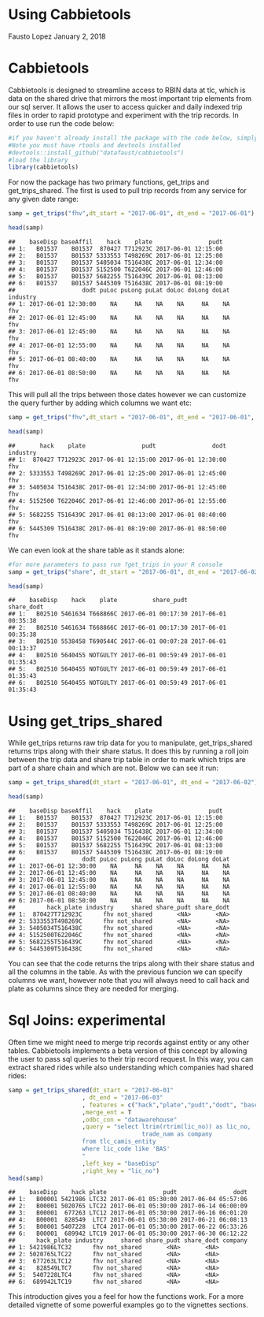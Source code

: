 Using Cabbietools
================
Fausto Lopez
January 2, 2018

Cabbietools
===========

Cabbietools is designed to streamline access to RBIN data at tlc, which is data on the shared drive that mirrors the most important trip elements from our sql server. It allows the user to access quicker and daily indexed trip files in order to rapid prototype and experiment with the trip records. In order to use run the code below:

``` r
#if you haven't already install the package with the code below, simply unhash
#Note you must have rtools and devtools installed
#devtools::install_github("datafaust/cabbietools")
#load the library
library(cabbietools)
```

For now the package has two primary functions, get\_trips and get\_trips\_shared. The first is used to pull trip records from any service for any given date range:

``` r
samp = get_trips("fhv",dt_start = "2017-06-01", dt_end = "2017-06-01")

head(samp)
```

    ##    baseDisp baseAffil    hack    plate                pudt
    ## 1:   B01537    B01537  870427 T712923C 2017-06-01 12:15:00
    ## 2:   B01537    B01537 5333553 T498269C 2017-06-01 12:25:00
    ## 3:   B01537    B01537 5405034 T516438C 2017-06-01 12:34:00
    ## 4:   B01537    B01537 5152500 T622046C 2017-06-01 12:46:00
    ## 5:   B01537    B01537 5682255 T516439C 2017-06-01 08:13:00
    ## 6:   B01537    B01537 5445309 T516438C 2017-06-01 08:19:00
    ##                   dodt puLoc puLong puLat doLoc doLong doLat industry
    ## 1: 2017-06-01 12:30:00    NA     NA    NA    NA     NA    NA      fhv
    ## 2: 2017-06-01 12:45:00    NA     NA    NA    NA     NA    NA      fhv
    ## 3: 2017-06-01 12:45:00    NA     NA    NA    NA     NA    NA      fhv
    ## 4: 2017-06-01 12:55:00    NA     NA    NA    NA     NA    NA      fhv
    ## 5: 2017-06-01 08:40:00    NA     NA    NA    NA     NA    NA      fhv
    ## 6: 2017-06-01 08:50:00    NA     NA    NA    NA     NA    NA      fhv

This will pull all the trips between those dates however we can customize the query further by adding which columns we want etc:

``` r
samp = get_trips("fhv",dt_start = "2017-06-01", dt_end = "2017-06-01", features = c("hack","plate","pudt","dodt"))

head(samp)
```

    ##       hack    plate                pudt                dodt industry
    ## 1:  870427 T712923C 2017-06-01 12:15:00 2017-06-01 12:30:00      fhv
    ## 2: 5333553 T498269C 2017-06-01 12:25:00 2017-06-01 12:45:00      fhv
    ## 3: 5405034 T516438C 2017-06-01 12:34:00 2017-06-01 12:45:00      fhv
    ## 4: 5152500 T622046C 2017-06-01 12:46:00 2017-06-01 12:55:00      fhv
    ## 5: 5682255 T516439C 2017-06-01 08:13:00 2017-06-01 08:40:00      fhv
    ## 6: 5445309 T516438C 2017-06-01 08:19:00 2017-06-01 08:50:00      fhv

We can even look at the share table as it stands alone:

``` r
#for more parameters to pass run ?get_trips in your R console
samp = get_trips("share", dt_start = "2017-06-01", dt_end = "2017-06-02")

head(samp)
```

    ##    baseDisp    hack    plate          share_pudt          share_dodt
    ## 1:   B02510 5461634 T668866C 2017-06-01 00:17:30 2017-06-01 00:35:38
    ## 2:   B02510 5461634 T668866C 2017-06-01 00:17:30 2017-06-01 00:35:38
    ## 3:   B02510 5538458 T690544C 2017-06-01 00:07:28 2017-06-01 00:13:37
    ## 4:   B02510 5640455 NOTGULTY 2017-06-01 00:59:49 2017-06-01 01:35:43
    ## 5:   B02510 5640455 NOTGULTY 2017-06-01 00:59:49 2017-06-01 01:35:43
    ## 6:   B02510 5640455 NOTGULTY 2017-06-01 00:59:49 2017-06-01 01:35:43

Using get\_trips\_shared
========================

While get\_trips returns raw trip data for you to manipulate, get\_trips\_shared returns trips along with their share status. It does this by running a roll join between the trip data and share trip table in order to mark which trips are part of a share chain and which are not. Below we can see it run:

``` r
samp = get_trips_shared(dt_start = "2017-06-01", dt_end = "2017-06-02")

head(samp)
```

    ##    baseDisp baseAffil    hack    plate                pudt
    ## 1:   B01537    B01537  870427 T712923C 2017-06-01 12:15:00
    ## 2:   B01537    B01537 5333553 T498269C 2017-06-01 12:25:00
    ## 3:   B01537    B01537 5405034 T516438C 2017-06-01 12:34:00
    ## 4:   B01537    B01537 5152500 T622046C 2017-06-01 12:46:00
    ## 5:   B01537    B01537 5682255 T516439C 2017-06-01 08:13:00
    ## 6:   B01537    B01537 5445309 T516438C 2017-06-01 08:19:00
    ##                   dodt puLoc puLong puLat doLoc doLong doLat
    ## 1: 2017-06-01 12:30:00    NA     NA    NA    NA     NA    NA
    ## 2: 2017-06-01 12:45:00    NA     NA    NA    NA     NA    NA
    ## 3: 2017-06-01 12:45:00    NA     NA    NA    NA     NA    NA
    ## 4: 2017-06-01 12:55:00    NA     NA    NA    NA     NA    NA
    ## 5: 2017-06-01 08:40:00    NA     NA    NA    NA     NA    NA
    ## 6: 2017-06-01 08:50:00    NA     NA    NA    NA     NA    NA
    ##         hack_plate industry     shared share_pudt share_dodt
    ## 1:  870427T712923C      fhv not_shared       <NA>       <NA>
    ## 2: 5333553T498269C      fhv not_shared       <NA>       <NA>
    ## 3: 5405034T516438C      fhv not_shared       <NA>       <NA>
    ## 4: 5152500T622046C      fhv not_shared       <NA>       <NA>
    ## 5: 5682255T516439C      fhv not_shared       <NA>       <NA>
    ## 6: 5445309T516438C      fhv not_shared       <NA>       <NA>

You can see that the code returns the trips along with their share status and all the columns in the table. As with the previous funcion we can specify columns we want, however note that you will always need to call hack and plate as columns since they are needed for merging.

Sql Joins: experimental
=======================

Often time we might need to merge trip records against entity or any other tables. Cabbietools implements a beta version of this concept by allowing the user to pass sql queries to their trip record request. In this way, you can extract shared rides while also understanding which companies had shared rides:

``` r
samp = get_trips_shared(dt_start = "2017-06-01"
                     , dt_end = "2017-06-03"
                     , features = c("hack","plate","pudt","dodt", "baseDisp")
                     ,merge_ent = T
                     ,odbc_con = "datawarehouse"
                     ,query = "select ltrim(rtrim(lic_no)) as lic_no,
                                      trade_nam as company
                     from tlc_camis_entity
                     where lic_code like 'BAS'
                     "
                     ,left_key = "baseDisp"
                     ,right_key = "lic_no")
head(samp)  
```

    ##    baseDisp    hack plate                pudt                dodt
    ## 1:   B00001 5421986 LTC32 2017-06-01 05:30:00 2017-06-04 05:57:06
    ## 2:   B00001 5020765 LTC22 2017-06-01 05:30:00 2017-06-14 06:00:09
    ## 3:   B00001  677263 LTC12 2017-06-01 05:30:00 2017-06-16 06:01:20
    ## 4:   B00001  828549  LTC7 2017-06-01 05:30:00 2017-06-21 06:08:13
    ## 5:   B00001 5407228  LTC4 2017-06-01 05:30:00 2017-06-22 06:33:26
    ## 6:   B00001  689942 LTC19 2017-06-01 05:30:00 2017-06-30 06:12:22
    ##      hack_plate industry     shared share_pudt share_dodt company
    ## 1: 5421986LTC32      fhv not_shared       <NA>       <NA>        
    ## 2: 5020765LTC22      fhv not_shared       <NA>       <NA>        
    ## 3:  677263LTC12      fhv not_shared       <NA>       <NA>        
    ## 4:   828549LTC7      fhv not_shared       <NA>       <NA>        
    ## 5:  5407228LTC4      fhv not_shared       <NA>       <NA>        
    ## 6:  689942LTC19      fhv not_shared       <NA>       <NA>

This introduction gives you a feel for how the functions work. For a more detailed vignette of some powerful examples go to the vignettes sections.
